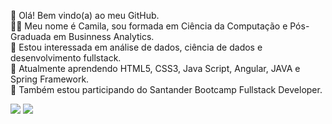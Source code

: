👋 Olá! Bem vindo(a) ao meu GitHub. <br>
👩‍🎓 Meu nome é Camila, sou formada em Ciência da Computação e Pós-Graduada em Businness Analytics. <br>
👀 Estou interessada em análise de dados, ciência de dados e desenvolvimento fullstack. <br> 
🌱 Atualmente aprendendo HTML5, CSS3, Java Script, Angular, JAVA e Spring Framework. <br>
💞️ Também estou participando do Santander Bootcamp Fullstack Developer. <br>

<div>
<!---<a href="https://www.facebook.com/camilasantos.ro" target="_blank"><img src="https://img.shields.io/badge/-Facebook-%230047B3?style=for-the-badge&logo=facebook&logoColor=white" target="_blank"></a>
<a href="https://www.instagram.com/kmilasantos_" target="_blank"><img src="https://img.shields.io/badge/-Instagram-%23E4405F?style=for-the-badge&logo=instagram&logoColor=white" target="_blank"></a>--->
<a href="https://www.linkedin.com/in/kmilasantos" target="_blank"><img src="https://img.shields.io/badge/-LinkedIn-%230077B5?style=for-the-badge&logo=linkedin&logoColor=white" target="_blank"></a>   
<a href = "mailto:camilasilvasantos97@hotmail.com"><img src="https://img.shields.io/badge/Gmail-D14836?style=for-the-badge&logo=gmail&logoColor=white" target="_blank"></a>
</div>


<!---
kmilasantos/kmilasantos é um repositório ✨ especial ✨ porque seu `README.md` (este arquivo) aparece no seu perfil do GitHub.
Você pode clicar no link Visualizar para dar uma olhada nas suas alterações.
--->
